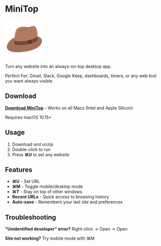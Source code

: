 # MiniTop

<img src="minitop.png" alt="MiniTop Icon" width="128" height="128">

Turn any website into an always-on-top desktop app.

Perfect For: Gmail, Slack, Google Keep, dashboards, timers, or any web tool you want always visible.

## Download

**[Download MiniTop](downloads/MiniTop.app.zip)** - Works on all Macs (Intel and Apple Silicon)

Requires macOS 10.15+

## Usage

1. Download and unzip
2. Double-click to run
3. Press **⌘U** to set any website

## Features

- **⌘U** - Set URL
- **⌘M** - Toggle mobile/desktop mode  
- **⌘T** - Stay on top of other windows
- **Recent URLs** - Quick access to browsing history
- **Auto-save** - Remembers your last site and preferences

## Troubleshooting

**"Unidentified developer" error?** Right-click → Open → Open

**Site not working?** Try mobile mode with ⌘M 